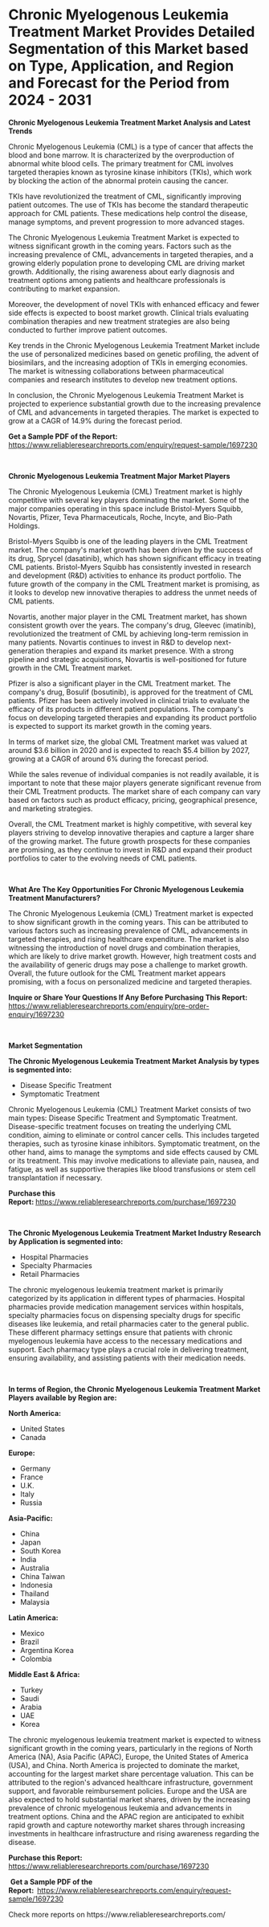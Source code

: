 <p><h1>Chronic Myelogenous Leukemia Treatment Market Provides Detailed Segmentation of this Market based on Type, Application, and Region and Forecast for the Period from 2024 - 2031</h1></p><p><strong>Chronic Myelogenous Leukemia Treatment Market Analysis and Latest Trends</strong></p>
<p><p>Chronic Myelogenous Leukemia (CML) is a type of cancer that affects the blood and bone marrow. It is characterized by the overproduction of abnormal white blood cells. The primary treatment for CML involves targeted therapies known as tyrosine kinase inhibitors (TKIs), which work by blocking the action of the abnormal protein causing the cancer.</p><p>TKIs have revolutionized the treatment of CML, significantly improving patient outcomes. The use of TKIs has become the standard therapeutic approach for CML patients. These medications help control the disease, manage symptoms, and prevent progression to more advanced stages.</p><p>The Chronic Myelogenous Leukemia Treatment Market is expected to witness significant growth in the coming years. Factors such as the increasing prevalence of CML, advancements in targeted therapies, and a growing elderly population prone to developing CML are driving market growth. Additionally, the rising awareness about early diagnosis and treatment options among patients and healthcare professionals is contributing to market expansion.</p><p>Moreover, the development of novel TKIs with enhanced efficacy and fewer side effects is expected to boost market growth. Clinical trials evaluating combination therapies and new treatment strategies are also being conducted to further improve patient outcomes.</p><p>Key trends in the Chronic Myelogenous Leukemia Treatment Market include the use of personalized medicines based on genetic profiling, the advent of biosimilars, and the increasing adoption of TKIs in emerging economies. The market is witnessing collaborations between pharmaceutical companies and research institutes to develop new treatment options.</p><p>In conclusion, the Chronic Myelogenous Leukemia Treatment Market is projected to experience substantial growth due to the increasing prevalence of CML and advancements in targeted therapies. The market is expected to grow at a CAGR of 14.9% during the forecast period.</p></p>
<p><strong>Get a Sample PDF of the Report:&nbsp;</strong> <a href="https://www.reliableresearchreports.com/enquiry/request-sample/1697230">https://www.reliableresearchreports.com/enquiry/request-sample/1697230</a></p>
<p>&nbsp;</p>
<p><strong>Chronic Myelogenous Leukemia Treatment Major Market Players</strong></p>
<p><p>The Chronic Myelogenous Leukemia (CML) Treatment market is highly competitive with several key players dominating the market. Some of the major companies operating in this space include Bristol-Myers Squibb, Novartis, Pfizer, Teva Pharmaceuticals, Roche, Incyte, and Bio-Path Holdings.</p><p>Bristol-Myers Squibb is one of the leading players in the CML Treatment market. The company's market growth has been driven by the success of its drug, Sprycel (dasatinib), which has shown significant efficacy in treating CML patients. Bristol-Myers Squibb has consistently invested in research and development (R&D) activities to enhance its product portfolio. The future growth of the company in the CML Treatment market is promising, as it looks to develop new innovative therapies to address the unmet needs of CML patients.</p><p>Novartis, another major player in the CML Treatment market, has shown consistent growth over the years. The company's drug, Gleevec (imatinib), revolutionized the treatment of CML by achieving long-term remission in many patients. Novartis continues to invest in R&D to develop next-generation therapies and expand its market presence. With a strong pipeline and strategic acquisitions, Novartis is well-positioned for future growth in the CML Treatment market.</p><p>Pfizer is also a significant player in the CML Treatment market. The company's drug, Bosulif (bosutinib), is approved for the treatment of CML patients. Pfizer has been actively involved in clinical trials to evaluate the efficacy of its products in different patient populations. The company's focus on developing targeted therapies and expanding its product portfolio is expected to support its market growth in the coming years.</p><p>In terms of market size, the global CML Treatment market was valued at around $3.6 billion in 2020 and is expected to reach $5.4 billion by 2027, growing at a CAGR of around 6% during the forecast period. </p><p>While the sales revenue of individual companies is not readily available, it is important to note that these major players generate significant revenue from their CML Treatment products. The market share of each company can vary based on factors such as product efficacy, pricing, geographical presence, and marketing strategies.</p><p>Overall, the CML Treatment market is highly competitive, with several key players striving to develop innovative therapies and capture a larger share of the growing market. The future growth prospects for these companies are promising, as they continue to invest in R&D and expand their product portfolios to cater to the evolving needs of CML patients.</p></p>
<p>&nbsp;</p>
<p><strong>What Are The Key Opportunities For Chronic Myelogenous Leukemia Treatment Manufacturers?</strong></p>
<p><p>The Chronic Myelogenous Leukemia (CML) Treatment market is expected to show significant growth in the coming years. This can be attributed to various factors such as increasing prevalence of CML, advancements in targeted therapies, and rising healthcare expenditure. The market is also witnessing the introduction of novel drugs and combination therapies, which are likely to drive market growth. However, high treatment costs and the availability of generic drugs may pose a challenge to market growth. Overall, the future outlook for the CML Treatment market appears promising, with a focus on personalized medicine and targeted therapies.</p></p>
<p><strong>Inquire or Share Your Questions If Any Before Purchasing This Report:</strong> <a href="https://www.reliableresearchreports.com/enquiry/pre-order-enquiry/1697230">https://www.reliableresearchreports.com/enquiry/pre-order-enquiry/1697230</a></p>
<p>&nbsp;</p>
<p><strong>Market Segmentation</strong></p>
<p><strong>The Chronic Myelogenous Leukemia Treatment Market Analysis by types is segmented into:</strong></p>
<p><ul><li>Disease Specific Treatment</li><li>Symptomatic Treatment</li></ul></p>
<p><p>Chronic Myelogenous Leukemia (CML) Treatment Market consists of two main types: Disease Specific Treatment and Symptomatic Treatment. Disease-specific treatment focuses on treating the underlying CML condition, aiming to eliminate or control cancer cells. This includes targeted therapies, such as tyrosine kinase inhibitors. Symptomatic treatment, on the other hand, aims to manage the symptoms and side effects caused by CML or its treatment. This may involve medications to alleviate pain, nausea, and fatigue, as well as supportive therapies like blood transfusions or stem cell transplantation if necessary.</p></p>
<p><strong>Purchase this Report:&nbsp;</strong><a href="https://www.reliableresearchreports.com/purchase/1697230">https://www.reliableresearchreports.com/purchase/1697230</a></p>
<p>&nbsp;</p>
<p><strong>The Chronic Myelogenous Leukemia Treatment Market Industry Research by Application is segmented into:</strong></p>
<p><ul><li>Hospital Pharmacies</li><li>Specialty Pharmacies</li><li>Retail Pharmacies</li></ul></p>
<p><p>The chronic myelogenous leukemia treatment market is primarily categorized by its application in different types of pharmacies. Hospital pharmacies provide medication management services within hospitals, specialty pharmacies focus on dispensing specialty drugs for specific diseases like leukemia, and retail pharmacies cater to the general public. These different pharmacy settings ensure that patients with chronic myelogenous leukemia have access to the necessary medications and support. Each pharmacy type plays a crucial role in delivering treatment, ensuring availability, and assisting patients with their medication needs.</p></p>
<p>&nbsp;</p>
<p><strong>In terms of Region, the Chronic Myelogenous Leukemia Treatment Market Players available by Region are:</strong></p>
<p>
    <p> <strong> North America: </strong>
        <ul>
            <li>United States</li>
            <li>Canada</li>
        </ul>
        </p> 
    <p> <strong> Europe: </strong>
        <ul>
            <li>Germany</li>
            <li>France</li>
            <li>U.K.</li>
            <li>Italy</li>
            <li>Russia</li>
        </ul>
        </p> 
    <p> <strong> Asia-Pacific: </strong>
        <ul>
            <li>China</li>
            <li>Japan</li>
            <li>South Korea</li>
            <li>India</li>
            <li>Australia</li>
            <li>China Taiwan</li>
            <li>Indonesia</li>
            <li>Thailand</li>
            <li>Malaysia</li>
        </ul>
        </p> 
    <p> <strong> Latin America: </strong>
        <ul>
            <li>Mexico</li>
            <li>Brazil</li>
            <li>Argentina Korea</li>
            <li>Colombia</li>
        </ul>
        </p> 
    <p> <strong> Middle East & Africa: </strong>
        <ul>
            <li>Turkey</li>
            <li>Saudi</li>
            <li>Arabia</li>
            <li>UAE</li>
            <li>Korea</li>
        </ul>
    </p>
    </p>
<p><p>The chronic myelogenous leukemia treatment market is expected to witness significant growth in the coming years, particularly in the regions of North America (NA), Asia Pacific (APAC), Europe, the United States of America (USA), and China. North America is projected to dominate the market, accounting for the largest market share percentage valuation. This can be attributed to the region's advanced healthcare infrastructure, government support, and favorable reimbursement policies. Europe and the USA are also expected to hold substantial market shares, driven by the increasing prevalence of chronic myelogenous leukemia and advancements in treatment options. China and the APAC region are anticipated to exhibit rapid growth and capture noteworthy market shares through increasing investments in healthcare infrastructure and rising awareness regarding the disease.</p></p>
<p><strong>Purchase this Report: </strong><a href="https://www.reliableresearchreports.com/purchase/1697230">https://www.reliableresearchreports.com/purchase/1697230</a></p>
<p>&nbsp;<strong>Get a Sample PDF of the Report:&nbsp;&nbsp;</strong><a href="https://www.reliableresearchreports.com/enquiry/request-sample/1697230">https://www.reliableresearchreports.com/enquiry/request-sample/1697230</a></p>
<p><strong></strong></p>
<p>Check more reports on https://www.reliableresearchreports.com/</p>